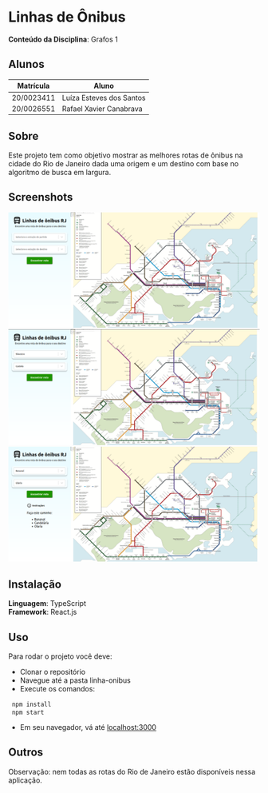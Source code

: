# Linhas de Ônibus

**Conteúdo da Disciplina**: Grafos 1<br>

## Alunos
|Matrícula | Aluno |
| -- | -- |
| 20/0023411  |  Luíza Esteves dos Santos |
| 20/0026551  |  Rafael Xavier Canabrava |

## Sobre 
Este projeto tem como objetivo mostrar as melhores rotas de ônibus na cidade do Rio de Janeiro dada uma origem e um destino com base no algoritmo de busca em largura.

## Screenshots
![Screenshot 1](./f1.png)
![Screenshot 2](./f2.png)
![Screenshot 3](./f3.png)

## Instalação 
**Linguagem**: TypeScript<br>
**Framework**: React.js<br>

## Uso 
Para rodar o projeto você deve:
- Clonar o repositório
- Navegue até a pasta linha-onibus
- Execute os comandos:
 ```
  npm install
  npm start
```
- Em seu navegador, vá até [localhost:3000](http://localhost:3000)

## Outros 
Observação: nem todas as rotas do Rio de Janeiro estão disponíveis nessa aplicação.





